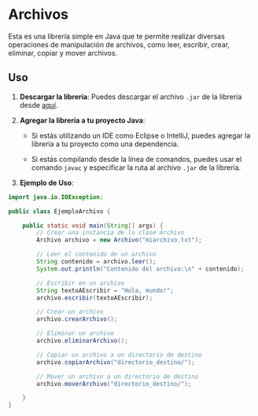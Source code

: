 # Archivos

Esta es una librería simple en Java que te permite realizar diversas operaciones de manipulación de archivos, como leer, escribir, crear, eliminar, copiar y mover archivos.

## Uso

1. **Descargar la librería**: Puedes descargar el archivo `.jar` de la librería desde [aquí](enlace_al_jar).

2. **Agregar la librería a tu proyecto Java**:

    - Si estás utilizando un IDE como Eclipse o IntelliJ, puedes agregar la librería a tu proyecto como una dependencia.
    
    - Si estás compilando desde la línea de comandos, puedes usar el comando `javac` y especificar la ruta al archivo `.jar` de la librería.

3. **Ejemplo de Uso**:

```java
import java.io.IOException;

public class EjemploArchivo {

    public static void main(String[] args) {
        // Crear una instancia de la clase Archivo
        Archivo archivo = new Archivo("miarchivo.txt");

        // Leer el contenido de un archivo
        String contenido = archivo.leer();
        System.out.println("Contenido del archivo:\n" + contenido);

        // Escribir en un archivo
        String textoAEscribir = "Hola, mundo!";
        archivo.escribir(textoAEscribir);

        // Crear un archivo
        archivo.crearArchivo();

        // Eliminar un archivo
        archivo.eliminarArchivo();

        // Copiar un archivo a un directorio de destino
        archivo.copiarArchivo("directorio_destino/");

        // Mover un archivo a un directorio de destino
        archivo.moverArchivo("directorio_destino/");

    }
}

